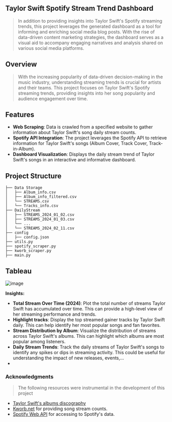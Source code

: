## Taylor Swift Spotify Stream Trend Dashboard
> In addition to providing insights into Taylor Swift's Spotify streaming trends, this project leverages the generated dashboard as a tool for informing and enriching social media blog posts. With the rise of data-driven content marketing strategies, the dashboard serves as a visual aid to accompany engaging narratives and analysis shared on various social media platforms.
## Overview
> With the increasing popularity of data-driven decision-making in the music industry, understanding streaming trends is crucial for artists and their teams. This project focuses on Taylor Swift's Spotify streaming trends, providing insights into her song popularity and audience engagement over time.
## Features
- **Web Scraping**: Data is crawled from a specified website to gather information about Taylor Swift's song daily stream counts.<br>
- **Spotify API Integration**: The project leverages the Spotify API to retrieve information for Taylor Swift's songs (Album Cover, Track Cover, Track-in-Album).<br>
- **Dashboard Visualization**: Displays the daily stream trend of Taylor Swift's songs in an interactive and informative dashboard.
## Project Structure
```
├── Data Storage
│   ├── Album_info.csv
│   ├── Album_info_filtered.csv
│   └── STREAMS.csv
│   └── Tracks_info.csv
├── DailyStream
│   ├── STREAMS_2024_01_02.csv
│   ├── STREAMS_2024_01_03.csv
│   └── ...
│   └── STREAMS_2024_02_11.csv
├── config
│   ├── config.json
├── utils.py
├── spotify_scraper.py
├── kworb_scraper.py
├── main.py
```
## Tableau
![image](https://github.com/khoaht312/spotify-stats/assets/69152064/024a9251-ef08-49de-8b3d-9c4b1099a807)

**Insights:**
- **Total Stream Over Time (2024)**:  Plot the total number of streams Taylor Swift has accumulated over time. This can provide a high-level view of her streaming performance and trends.
- **Highlight tracks**: Display the top streamed gainer tracks by Taylor Swift daily. This can help identify her most popular songs and fan favorites.
- **Stream Distribution by Album**: Visualize the distribution of streams across Taylor Swift's albums. This can highlight which albums are most popular among listeners.
- **Daily Stream Trends**: Track the daily streams of Taylor Swift's songs to identify any spikes or dips in streaming activity. This could be useful for understanding the impact of new releases, events,...
- 
### Acknowledgments

> The following resources were instrumental in the development of this project
- [Taylor Swift's albums discography](https://en.wikipedia.org/wiki/Taylor_Swift_albums_discography)
- [Kworb.net](https://kworb.net/) for providing song stream counts.
- [Spotify Web API](https://developer.spotify.com/documentation/web-api) for accessing to Spotify's data.
